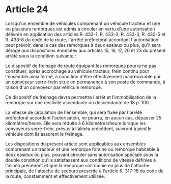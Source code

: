 # Article 24

Lorsqu'un ensemble de véhicules comprenant un véhicule tracteur et une ou plusieurs remorques est admis à circuler en vertu d'une autorisation délivrée en application des  articles R. 433-1, R. 433-2, R. 433-3, R. 433-5 et R. 433-8 du code de la route, l'arrêté préfectoral accordant l'autorisation peut prévoir, dans le cas des remorques à deux essieux ou plus, qu'il sera dérogé aux dispositions énoncées aux articles 15, 16, 17, 20 et 23 du présent arrêté sous la condition suivante :

Le dispositif de freinage de route équipant les remorques pourra ne pas constituer, après accrochage au véhicule tracteur, frein continu pour l'ensemble ainsi fermé, à condition d'être effectivement manœuvrable par un convoyeur serre-frein situé en permanence à son poste de commande, à raison d'un convoyeur par véhicule remorqué.

Ce dispositif de freinage devra permettre l'arrêt et l'immobilisation de la remorque sur une déclivité ascendante ou descendante de 18 p. 100.

La vitesse de circulation de l'ensemble, qui sera fixée par l'arrêté préfectoral accordant l'autorisation, ne pourra, en aucun cas, dépasser 25 kilomètres/heure. Elle sera réduite à 6 kilomètres/heure lorsque les convoyeurs serre-frein, prévus à l'alinéa précédent, suivront à pied le véhicule dont ils assurent le freinage.

Les dispositions du présent article sont applicables aux ensembles comprenant un tracteur et une remorque foraine ou remorque habitable à deux essieux ou plus, pouvant circuler sans autorisation spéciale sous la double condition qu'ils satisfassent aux conditions de vitesse définies à l'alinéa précédent et que la remorque soit munie en plus de l'attache principale, de l'attache de secours prescrite à l'article R. 317-18 du code de la route, constamment et effectivement utilisée.
